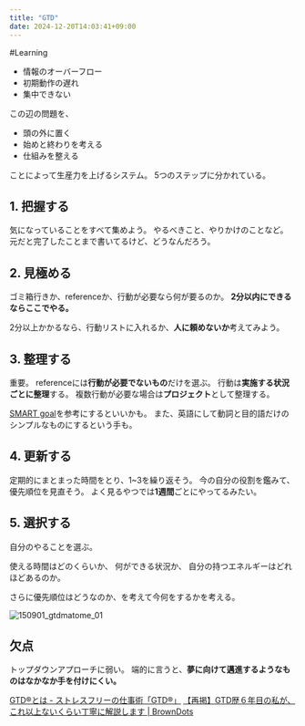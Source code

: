 ```yaml
---
title: "GTD"
date: 2024-12-20T14:03:41+09:00
---
```

#Learning

- 情報のオーバーフロー
- 初期動作の遅れ
- 集中できない

この辺の問題を、

- 頭の外に置く
- 始めと終わりを考える
- 仕組みを整える

ことによって生産力を上げるシステム。
5つのステップに分かれている。

## 1. 把握する
気になっていることをすべて集めよう。
やるべきこと、やりかけのことなど。
元だと完了したことまで書いてるけど、どうなんだろう。

## 2. 見極める
ゴミ箱行きか、referenceか、行動が必要なら何が要るのか。
**2分以内にできるならここでやる。**

2分以上かかるなら、行動リストに入れるか、**人に頼めないか**考えてみよう。

## 3. 整理する
重要。
referenceには**行動が必要でないもの**だけを選ぶ。
行動は**実施する状況ごとに整理**する。
複数行動が必要な場合は**プロジェクト**として整理する。

[SMART goal](../../Teino/SMART%20goal.md)を参考にするといいかも。
また、英語にして動詞と目的語だけのシンプルなものにするという手も。

## 4. 更新する
定期的にまとまった時間をとり、1~3を繰り返そう。
今の自分の役割を鑑みて、優先順位を見直そう。
よく見るやつでは**1週間**ごとにやってるみたい。

## 5. 選択する
自分のやることを選ぶ。

使える時間はどのくらいか、
何ができる状況か、
自分の持つエネルギーはどれほどあるのか。

さらに優先順位はどうなのか、を考えて今何をするかを考える。


![150901_gtdmatome_01](Main/150901_gtdmatome_01.png)

## 欠点
トップダウンアプローチに弱い。
端的に言うと、**夢に向けて邁進するようなものはなかなか手を付けにくい。**

[GTD®とは - ストレスフリーの仕事術「GTD®」](https://gtd-japan.jp/about)
[【再掲】GTD歴６年目の私が、これ以上ないくらい丁寧に解説します \| BrownDots](https://browndots.net/2015/09/01/gtdmatome/)

